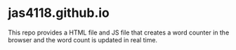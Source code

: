 # jas4118.github.io
This repo provides a HTML file and JS file that creates a word counter in the browser and the word count is updated in real time.
